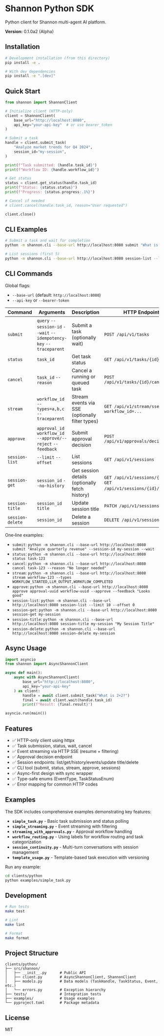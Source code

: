 # Shannon Python SDK

Python client for Shannon multi-agent AI platform.

**Version:** 0.1.0a2 (Alpha)

## Installation

```bash
# Development installation (from this directory)
pip install -e .

# With dev dependencies
pip install -e ".[dev]"
```

## Quick Start

```python
from shannon import ShannonClient

# Initialize client (HTTP-only)
client = ShannonClient(
    base_url="http://localhost:8080",
    api_key="your-api-key"  # or use bearer_token
)

# Submit a task
handle = client.submit_task(
    "Analyze market trends for Q4 2024",
    session_id="my-session",
)

print(f"Task submitted: {handle.task_id}")
print(f"Workflow ID: {handle.workflow_id}")

# Get status
status = client.get_status(handle.task_id)
print(f"Status: {status.status}")
print(f"Progress: {status.progress:.1%}")

# Cancel if needed
# client.cancel(handle.task_id, reason="User requested")

client.close()
```

## CLI Examples

```bash
# Submit a task and wait for completion
python -m shannon.cli --base-url http://localhost:8080 submit "What is 2+2?" --wait

# List sessions (first 5)
python -m shannon.cli --base-url http://localhost:8080 session-list --limit 5
```

## CLI Commands

Global flags:
- `--base-url` (default: `http://localhost:8080`)
- `--api-key` or `--bearer-token`

| Command | Arguments | Description | HTTP Endpoint |
|--------|-----------|-------------|---------------|
| `submit` | `query` `--session-id` `--wait` `--idempotency-key` `--traceparent` | Submit a task (optionally wait) | `POST /api/v1/tasks` |
| `status` | `task_id` | Get task status | `GET /api/v1/tasks/{id}` |
| `cancel` | `task_id` `--reason` | Cancel a running or queued task | `POST /api/v1/tasks/{id}/cancel` |
| `stream` | `workflow_id` `--types=a,b,c` `--traceparent` | Stream events via SSE (optionally filter types) | `GET /api/v1/stream/sse?workflow_id=...` |
| `approve` | `approval_id` `workflow_id` `--approve/--reject` `--feedback` | Submit approval decision | `POST /api/v1/approvals/decision` |
| `session-list` | `--limit` `--offset` | List sessions | `GET /api/v1/sessions` |
| `session-get` | `session_id` `--no-history` | Get session details (optionally fetch history) | `GET /api/v1/sessions/{id}` (+ `GET /api/v1/sessions/{id}/history`) |
| `session-title` | `session_id` `title` | Update session title | `PATCH /api/v1/sessions/{id}` |
| `session-delete` | `session_id` | Delete a session | `DELETE /api/v1/sessions/{id}` |

One‑line examples:

- `submit`: `python -m shannon.cli --base-url http://localhost:8080 submit "Analyze quarterly revenue" --session-id my-session --wait`
- `status`: `python -m shannon.cli --base-url http://localhost:8080 status task-123`
- `cancel`: `python -m shannon.cli --base-url http://localhost:8080 cancel task-123 --reason "No longer needed"`
- `stream`: `python -m shannon.cli --base-url http://localhost:8080 stream workflow-123 --types WORKFLOW_STARTED,LLM_OUTPUT,WORKFLOW_COMPLETED`
- `approve`: `python -m shannon.cli --base-url http://localhost:8080 approve approval-uuid workflow-uuid --approve --feedback "Looks good"`
- `session-list`: `python -m shannon.cli --base-url http://localhost:8080 session-list --limit 10 --offset 0`
- `session-get`: `python -m shannon.cli --base-url http://localhost:8080 session-get my-session`
- `session-title`: `python -m shannon.cli --base-url http://localhost:8080 session-title my-session "My Session Title"`
- `session-delete`: `python -m shannon.cli --base-url http://localhost:8080 session-delete my-session`

## Async Usage

```python
import asyncio
from shannon import AsyncShannonClient

async def main():
    async with AsyncShannonClient(
        base_url="http://localhost:8080",
        api_key="your-api-key"
    ) as client:
        handle = await client.submit_task("What is 2+2?")
        final = await client.wait(handle.task_id)
        print(f"Result: {final.result}")

asyncio.run(main())
```

## Features

- ✅ HTTP-only client using httpx
- ✅ Task submission, status, wait, cancel
- ✅ Event streaming via HTTP SSE (resume + filtering)
- ✅ Approval decision endpoint
- ✅ Session endpoints: list/get/history/events/update title/delete
- ✅ CLI tool (submit, status, stream, approve, sessions)
- ✅ Async-first design with sync wrapper
- ✅ Type-safe enums (EventType, TaskStatusEnum)
- ✅ Error mapping for common HTTP codes

## Examples

The SDK includes comprehensive examples demonstrating key features:

- **`simple_task.py`** - Basic task submission and status polling
- **`simple_streaming.py`** - Event streaming with filtering
- **`streaming_with_approvals.py`** - Approval workflow handling
- **`workflow_routing.py`** - Using labels for workflow routing and task categorization
- **`session_continuity.py`** - Multi-turn conversations with session management
- **`template_usage.py`** - Template-based task execution with versioning

Run any example:
```bash
cd clients/python
python examples/simple_task.py
```

## Development

```bash
# Run tests
make test

# Lint
make lint

# Format
make format
```

## Project Structure

```
clients/python/
├── src/shannon/
│   ├── __init__.py      # Public API
│   ├── client.py        # AsyncShannonClient, ShannonClient
│   ├── models.py        # Data models (TaskHandle, TaskStatus, Event, etc.)
│   └── errors.py        # Exception hierarchy
├── tests/               # Integration tests
├── examples/            # Usage examples
└── pyproject.toml       # Package metadata
```

## License

MIT
